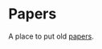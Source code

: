 # Papers

A place to put old [papers][1].



[1]: https://scholar.google.com/citations?hl=en&user=EEZ5DLgAAAAJ&view_op=list_works&sortby=pubdate
